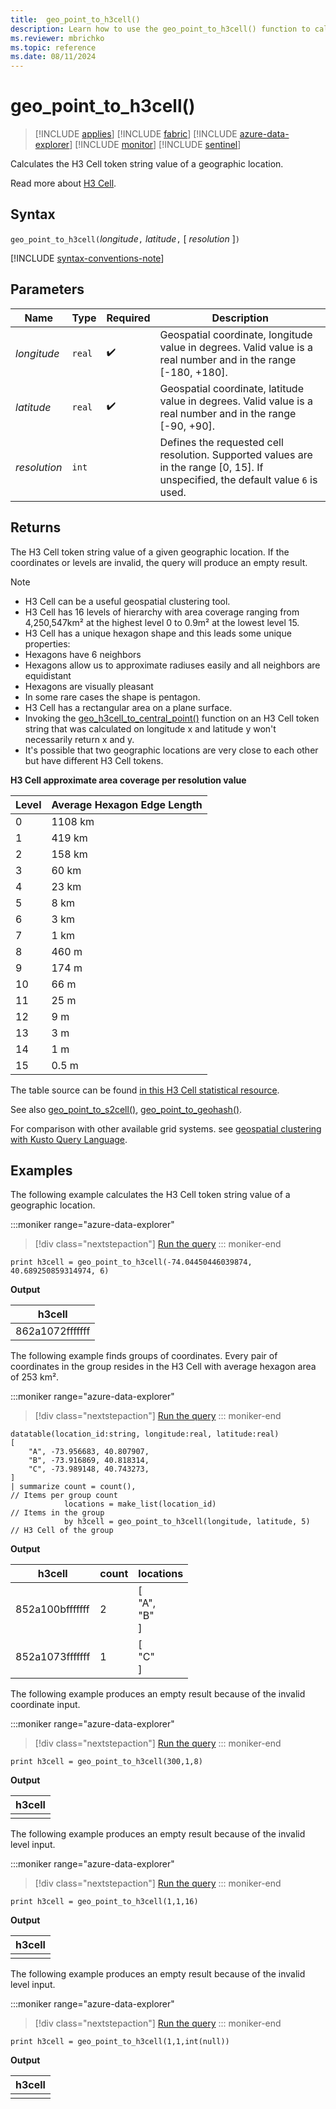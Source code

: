 ```yaml
---
title:  geo_point_to_h3cell()
description: Learn how to use the geo_point_to_h3cell() function to calculate the H3 Cell token string value of a geographic location.
ms.reviewer: mbrichko
ms.topic: reference
ms.date: 08/11/2024
---
```

# geo_point_to_h3cell()

> [!INCLUDE [applies](../includes/applies-to-version/applies.md)] [!INCLUDE [fabric](../includes/applies-to-version/fabric.md)] [!INCLUDE [azure-data-explorer](../includes/applies-to-version/azure-data-explorer.md)] [!INCLUDE [monitor](../includes/applies-to-version/monitor.md)] [!INCLUDE [sentinel](../includes/applies-to-version/sentinel.md)]

Calculates the H3 Cell token string value of a geographic location.

Read more about [H3 Cell](https://eng.uber.com/h3/).

## Syntax

`geo_point_to_h3cell(`*longitude*`,` *latitude*`,` [ *resolution* ]`)`

[!INCLUDE [syntax-conventions-note](../includes/syntax-conventions-note.md)]

## Parameters

|Name|Type|Required|Description|
|--|--|--|--|
| *longitude* | `real` |  :heavy_check_mark: | Geospatial coordinate, longitude value in degrees. Valid value is a real number and in the range [-180, +180].|
| *latitude* | `real` |  :heavy_check_mark: | Geospatial coordinate, latitude value in degrees. Valid value is a real number and in the range [-90, +90].|
| *resolution* | `int` | | Defines the requested cell resolution. Supported values are in the range [0, 15]. If unspecified, the default value `6` is used.|

## Returns

The H3 Cell token string value of a given geographic location. If the coordinates or levels are invalid, the query will produce an empty result.

> [!NOTE]
>
> * H3 Cell can be a useful geospatial clustering tool.
> * H3 Cell has 16 levels of hierarchy with area coverage ranging from 4,250,547km² at the highest level 0 to 0.9m² at the lowest level 15.
> * H3 Cell has a unique hexagon shape and this leads some unique properties:
> * Hexagons have 6 neighbors
> * Hexagons allow us to approximate radiuses easily and all neighbors are equidistant
> * Hexagons are visually pleasant
> * In some rare cases the shape is pentagon.
> * H3 Cell has a rectangular area on a plane surface.
> * Invoking the [geo_h3cell_to_central_point()](geo-h3cell-to-central-point-function.md) function on an H3 Cell token string that was calculated on longitude x and latitude y won't necessarily return x and y.
> * It's possible that two geographic locations are very close to each other but have different H3 Cell tokens.

**H3 Cell approximate area coverage per resolution value**

|Level|Average Hexagon Edge Length|
|--|--|
|0|1108 km|
|1|419 km|
|2|158 km|
|3|60 km|
|4|23 km|
|5|8 km|
|6|3 km|
|7|1 km|
|8|460 m|
|9|174 m|
|10|66 m|
|11|25 m|
|12|9 m|
|13|3 m|
|14|1 m|
|15|0.5 m|

The table source can be found [in this H3 Cell statistical resource](https://h3geo.org/docs/core-library/restable/).

See also [geo_point_to_s2cell()](geo-point-to-s2cell-function.md), [geo_point_to_geohash()](geo-point-to-geohash-function.md).

For comparison with other available grid systems. see [geospatial clustering with Kusto Query Language](geospatial-grid-systems.md).

## Examples

The following example calculates the H3 Cell token string value of a geographic location.

:::moniker range="azure-data-explorer"
> [!div class="nextstepaction"]
> <a href="https://dataexplorer.azure.com/clusters/help/databases/Samples?query=H4sIAAAAAAAAAysoyswrUcgwTk7NyVGwVUhPzY8vyAcKxZfkx0NENXTNTfQMTExMgdjMwNjSwtxER8HEQM/MwtLI1MDC1NLY0MQSJGamCQB924YeTQAAAA==" target="_blank">Run the query</a>
::: moniker-end

```kusto
print h3cell = geo_point_to_h3cell(-74.04450446039874, 40.689250859314974, 6)
```

**Output**

|h3cell|
|---|
|862a1072fffffff|

The following example finds groups of coordinates. Every pair of coordinates in the group resides in the H3 Cell with average hexagon area of 253 km².

:::moniker range="azure-data-explorer"
> [!div class="nextstepaction"]
> <a href="https://dataexplorer.azure.com/clusters/help/databases/Samples?query=H4sIAAAAAAAAA42QsU7DMBCGdz/FqVMimTbBaexUYoAu8AwIWWlypBaOHdnOAOLhMTVpywTnwTp/5++kv29DPAeNmbZdG5Q1UvU7H5wyAwVtzaDC3OPOYatjHyfObU6eCcRa3a8o3HC2brZ1LRiFqliLgjcFp4k/LLysRd0kXgpWVj98v3DRlJU4cV6xW84oeSGf4OdxbJ36QOjsbALcpTvLKfy3Nht4Cjh6mNDB4Ow8JQe5HloC8HHD2L6h1MqH61jyv+zKQDhiWvBLfXiHI+tQ66ge0MrJKhNksDK9ZuecLxFT2OYn9SOD/fdP+3qRfwFmTm29tgEAAA==" target="_blank">Run the query</a>
::: moniker-end

```kusto
datatable(location_id:string, longitude:real, latitude:real)
[
    "A", -73.956683, 40.807907,
    "B", -73.916869, 40.818314,
    "C", -73.989148, 40.743273,
]
| summarize count = count(),                                         // Items per group count
            locations = make_list(location_id)                       // Items in the group
            by h3cell = geo_point_to_h3cell(longitude, latitude, 5)  // H3 Cell of the group
```

**Output**

|h3cell|count|locations|
|---|---|---|
|852a100bfffffff|2|[<br>  "A",<br>  "B"<br>]|
|852a1073fffffff|1|[<br>  "C"<br>]|

The following example produces an empty result because of the invalid coordinate input.

:::moniker range="azure-data-explorer"
> [!div class="nextstepaction"]
> <a href="https://dataexplorer.azure.com/clusters/help/databases/Samples?query=H4sIAAAAAAAAAysoyswrUcgwTk7NyVGwVUhPzY8vyAcKxZfkx0NENYwNDHQMdSw0Ab7tXHErAAAA" target="_blank">Run the query</a>
::: moniker-end

```kusto
print h3cell = geo_point_to_h3cell(300,1,8)
```

**Output**

|h3cell|
|---|
||

The following example produces an empty result because of the invalid level input.

:::moniker range="azure-data-explorer"
> [!div class="nextstepaction"]
> <a href="https://dataexplorer.azure.com/clusters/help/databases/Samples?query=H4sIAAAAAAAAAysoyswrUcgwTk7NyVGwVUhPzY8vyAcKxZfkx0NENQx1gNBMEwAbZ3TmKgAAAA==" target="_blank">Run the query</a>
::: moniker-end

```kusto
print h3cell = geo_point_to_h3cell(1,1,16)
```

**Output**

|h3cell|
|---|
||

The following example produces an empty result because of the invalid level input.

:::moniker range="azure-data-explorer"
> [!div class="nextstepaction"]
> <a href="https://dataexplorer.azure.com/clusters/help/databases/Samples?query=H4sIAAAAAAAAAysoyswrUcgwTk7NyVGwVUhPzY8vyAcKxZfkx0NENQx1DHWAIhp5pTk5mpoAkLg/djEAAAA=" target="_blank">Run the query</a>
::: moniker-end

```kusto
print h3cell = geo_point_to_h3cell(1,1,int(null))
```

**Output**

|h3cell|
|---|
||

